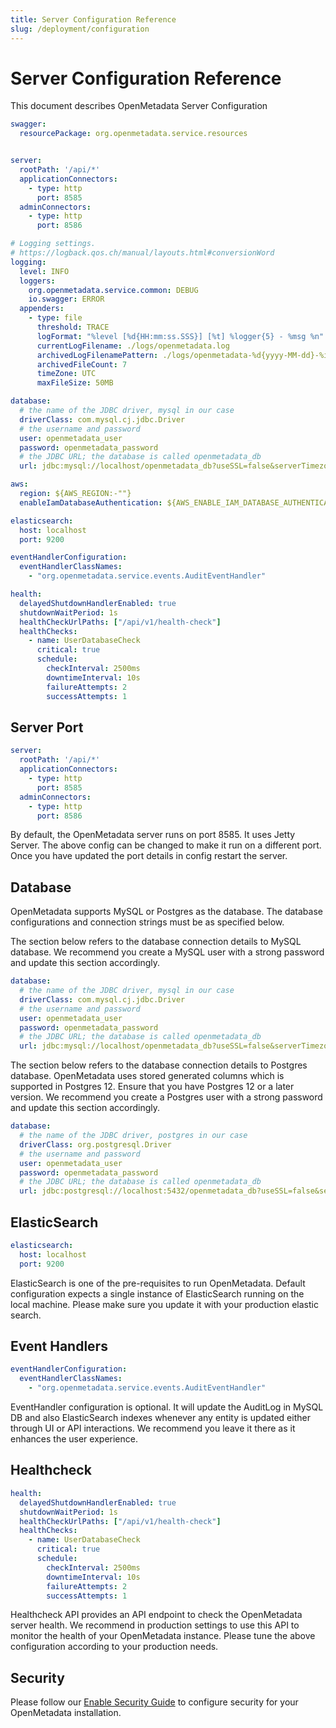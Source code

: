 ```yaml
---
title: Server Configuration Reference
slug: /deployment/configuration
---
```


# Server Configuration Reference

This document describes OpenMetadata Server Configuration

```yaml
swagger:
  resourcePackage: org.openmetadata.service.resources


server:
  rootPath: '/api/*'
  applicationConnectors:
    - type: http
      port: 8585
  adminConnectors:
    - type: http
      port: 8586

# Logging settings.
# https://logback.qos.ch/manual/layouts.html#conversionWord
logging:
  level: INFO
  loggers:
    org.openmetadata.service.common: DEBUG
    io.swagger: ERROR
  appenders:
    - type: file
      threshold: TRACE
      logFormat: "%level [%d{HH:mm:ss.SSS}] [%t] %logger{5} - %msg %n"
      currentLogFilename: ./logs/openmetadata.log
      archivedLogFilenamePattern: ./logs/openmetadata-%d{yyyy-MM-dd}-%i.log.gz
      archivedFileCount: 7
      timeZone: UTC
      maxFileSize: 50MB

database:
  # the name of the JDBC driver, mysql in our case
  driverClass: com.mysql.cj.jdbc.Driver
  # the username and password
  user: openmetadata_user
  password: openmetadata_password
  # the JDBC URL; the database is called openmetadata_db
  url: jdbc:mysql://localhost/openmetadata_db?useSSL=false&serverTimezone=UTC

aws:
  region: ${AWS_REGION:-""}
  enableIamDatabaseAuthentication: ${AWS_ENABLE_IAM_DATABASE_AUTHENTICATION:-false}

elasticsearch:
  host: localhost
  port: 9200

eventHandlerConfiguration:
  eventHandlerClassNames:
    - "org.openmetadata.service.events.AuditEventHandler"

health:
  delayedShutdownHandlerEnabled: true
  shutdownWaitPeriod: 1s
  healthCheckUrlPaths: ["/api/v1/health-check"]
  healthChecks:
    - name: UserDatabaseCheck
      critical: true
      schedule:
        checkInterval: 2500ms
        downtimeInterval: 10s
        failureAttempts: 2
        successAttempts: 1
```

## Server Port

```yaml
server:
  rootPath: '/api/*'
  applicationConnectors:
    - type: http
      port: 8585
  adminConnectors:
    - type: http
      port: 8586
```

By default, the OpenMetadata server runs on port 8585. It uses Jetty Server. The above config can be changed to make it
run on a different port. Once you have updated the port details in config restart the server.

## Database

OpenMetadata supports MySQL or Postgres as the database. The database configurations and connection strings must be as
specified below. 

The section below refers to the database connection details to MySQL database. We recommend you create
a MySQL user with a strong password and update this section accordingly.

```yaml
database:
  # the name of the JDBC driver, mysql in our case
  driverClass: com.mysql.cj.jdbc.Driver
  # the username and password
  user: openmetadata_user
  password: openmetadata_password
  # the JDBC URL; the database is called openmetadata_db
  url: jdbc:mysql://localhost/openmetadata_db?useSSL=false&serverTimezone=UTC
```

The section below refers to the database connection details to Postgres database. OpenMetadata uses stored generated
columns which is supported in Postgres 12. Ensure that you have Postgres 12 or a later version. We recommend you create
a Postgres user with a strong password and update this section accordingly.

```yaml
database:
  # the name of the JDBC driver, postgres in our case
  driverClass: org.postgresql.Driver
  # the username and password
  user: openmetadata_user
  password: openmetadata_password
  # the JDBC URL; the database is called openmetadata_db
  url: jdbc:postgresql://localhost:5432/openmetadata_db?useSSL=false&serverTimezone=UTC
```

## ElasticSearch

```yaml
elasticsearch:
  host: localhost
  port: 9200
```

ElasticSearch is one of the pre-requisites to run OpenMetadata. Default configuration expects a single instance of
ElasticSearch running on the local machine. Please make sure you update it with your production elastic search.

## Event Handlers

```yaml
eventHandlerConfiguration:
  eventHandlerClassNames:
    - "org.openmetadata.service.events.AuditEventHandler"
```

EventHandler configuration is optional. It will update the AuditLog in MySQL DB and also ElasticSearch indexes whenever
any entity is updated either through UI or API interactions. We recommend you leave it there as it enhances the user
experience.

## Healthcheck

```yaml
health:
  delayedShutdownHandlerEnabled: true
  shutdownWaitPeriod: 1s
  healthCheckUrlPaths: ["/api/v1/health-check"]
  healthChecks:
    - name: UserDatabaseCheck
      critical: true
      schedule:
        checkInterval: 2500ms
        downtimeInterval: 10s
        failureAttempts: 2
        successAttempts: 1
```

Healthcheck API provides an API endpoint to check the OpenMetadata server health. We recommend in production settings to
use this API to monitor the health of your OpenMetadata instance. Please tune the above configuration according to your
production needs.

## Security

Please follow our [Enable Security Guide](/deployment/security) to configure security for your OpenMetadata installation.
